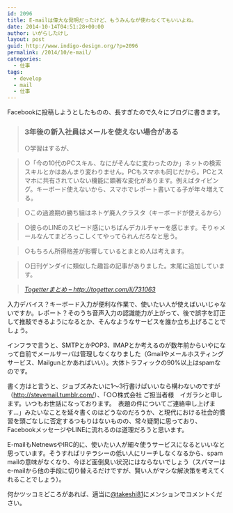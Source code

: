 ```yaml
---
id: 2096
title: E-mailは偉大な発明だったけど、もうみんなが使わなくてもいいよね。
date: 2014-10-14T04:51:28+00:00
author: いがらしたけし
layout: post
guid: http://www.indigo-design.org/?p=2096
permalink: /2014/10/e-mail/
categories:
  - 仕事
tags:
  - develop
  - mail
  - 仕事
---
```

Facebookに投稿しようとしたものの、長すぎたので久々にブログに書きます。

> ### 3年後の新入社員はメールを使えない場合がある
> 
> ○学習はするが、
  
> ○「今の10代のPCスキル、なにがそんなに変わったのか」ネットの検索スキルとかはあんまり変わりません。PCもスマホも同じだから。PCとスマホに共有されていない機能に顕著な変化があります。例えばタイピング。キーボード使えないから、スマホでレポート書いてる子が年々増えてる。
  
> ○この過渡期の勝ち組はネトゲ廃人クラスタ（キーボードが使えるから）
  
> ○彼らのLINEのスピード感にいちばんデカルチャーを感じます。そりゃメールなんてまどろっこしくてやってられんだろなと思う。
  
> ○もちろん所得格差が影響しているとまとめ人は考えます。
  
> ○日刊ゲンダイに類似した趣旨の記事がありました。末尾に追加しています。
  
> <cite><a href="http://togetter.com/li/731063">Togetterまとめ &#8211; http://togetter.com/li/731063</a></cite> 

入力デバイス？キーボード入力が便利な作業で、使いたい人が使えばいいじゃないですか。レポート？そのうち音声入力の認識能力が上がって、後で誤字を訂正して推敲できるようになるとか、そんなようなサービスを誰か立ち上げることでしょう。

インフラで言うと、SMTPとかPOP3、IMAPとか考えるのが数年前からいやになって自前でメールサーバは管理しなくなりました（Gmailやメールホスティングサービス、Mailgunとかあればいい）。大体トラフィックの90%以上はspamなのです。

書く方はと言うと、ジョブズみたいに1〜3行書けばいいなら構わないのですが（<http://stevemail.tumblr.com/>）、「○○株式会社 ご担当者様　イガラシと申します。いつもお世話になっております。　表題の件についてご連絡申し上げます…」みたいなことを延々書くのはどうなのだろうか、と現代における社会的慣習を頭ごなしに否定するつもりはないものの、常々疑問に思っており、FacebookメッセージやLINEに流れるのは道理だろうと思います。

E-mailもNetnewsやIRC的に、使いたい人が細々使うサービスになるといいなと思っています。そうすればリテラシーの低い人にリーチしなくなるから、spam mailの意味がなくなり、今ほど面倒臭い状況にはならないでしょう（スパマーはe-mailから他の手段に切り替えるだけですが、賢い人がマシな解決策を考えてくれることでしょう）。

何かツッコミどころがあれば、適当に[@takeshi81](https://twitter.com/takeshi81)にメンションでコメントください。

